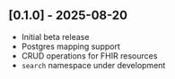 ## [0.1.0] - 2025-08-20
- Initial beta release
- Postgres mapping support
- CRUD operations for FHIR resources
- `search` namespace under development